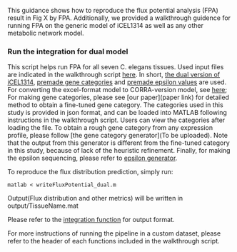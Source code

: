 This guidance shows how to reproduce the flux potential analysis (FPA) result in Fig X by FPA. Additionally, we provided a walkthrough guidence for running FPA on the generic model of iCEL1314 as well as any other metabolic network model.

### Run the integration for dual model

This script helps run FPA for all seven C. elegans tissues. Used input files are indicated in the walkthrough script [here](myFlux.m). In short, [the dual version of iCEL1314](./../input/Tissue.mat), [premade gene categories](./../input/geneCategories.json) and [premade epsilon values](epsilon.json) are used. For converting the excel-format model to CORRA-version model, see [here](makeWormModel.m); For making gene categories, please see [our paper](paper link) for detailed method to obtain a fine-tuned gene category. The categories used in this study is provided in json format, and can be loaded into MATLAB following instructions in the walkthrough script. Users can view the categories after loading the file. To obtain a rough gene category from any expression profile, please follow [the gene category generator](To be uploaded). Note that the output from this generator is different from the fine-tuned category in this study, because of lack of the heuristic refinement. Finally, for making the epsilon sequencing, please refer to [epsilon generator](./../bins/makeEpsilonSeq.m).

To reproduce the flux distribution prediction, simply run:
```
matlab < writeFluxPotential_dual.m
```
Output(Flux distribution and other metrics) will be written in output/TissueName.mat

Please refer to the [integration function](scripts/autoIntegration_latent.m) for output format.

For more instructions of running the pipeline in a custom dataset, please refer to the header of each functions included in the walkthrough script.
